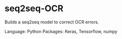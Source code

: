 # seq2seq-OCR
Builds a seq2seq model to correct OCR errors.


Language: Python
Packages: Keras, Tensorflow, numpy
